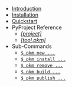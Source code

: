 - [Introduction](index)
- [Installation](installation)
- [Quickstart](quickstart)
- PyProject Reference
  - [<i>[project]</i>](pyproject/project)
  - [<i>[tool.pkm]</i>](pyproject/project)
- Sub-Commands
  - [`$ pkm new ...`](commands/new)
  - [`$ pkm install ...`](commands/install)
  - [`$ pkm remove ...`](commands/remove)
  - [`$ pkm build ...`](commands/build)
  - [`$ pkm publish ...`](commands/publish)
